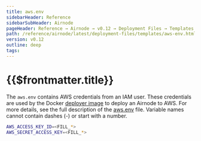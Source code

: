 ```yaml
---
title: aws.env
sidebarHeader: Reference
sidebarSubHeader: Airnode
pageHeader: Reference → Airnode → v0.12 → Deployment Files → Templates
path: /reference/airnode/latest/deployment-files/templates/aws-env.html
version: v0.12
outline: deep
tags:
---
```


<VersionWarning/>

<PageHeader/>

<SearchHighlight/>

<FlexStartTag/>

# {{$frontmatter.title}}

The `aws.env` contains AWS credentials from an IAM user. These credentials are
used by the Docker
[deployer image](/reference/airnode/latest/docker/deployer-image.md) to deploy
an Airnode to AWS. For more details, see the full description of the
[aws.env](/reference/airnode/latest/deployment-files/templates/aws-env.md) file.
Variable names cannot contain dashes (-) or start with a number.

```sh
AWS_ACCESS_KEY_ID=<FILL_*>
AWS_SECRET_ACCESS_KEY=<FILL_*>
```

<FlexEndTag/>
